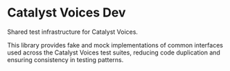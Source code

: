 # Catalyst Voices Dev

Shared test infrastructure for Catalyst Voices.

This library provides fake and mock implementations of common interfaces
used across the Catalyst Voices test suites, reducing code duplication
and ensuring consistency in testing patterns.